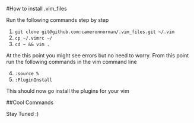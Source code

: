 #How to install .vim_files

Run the following commands step by step

1. ```git clone git@github.com:cameronnorman/.vim_files.git ~/.vim```
2. ```cp ~/.vimrc ~/```
3. ```cd ~ && vim .```

At the this point you might see errors but no need to worry. From this point run the following commands in the vim command line

4. ```:source %```
5. ```:PluginInstall```

This should now go install the plugins for your vim

##Cool Commands

Stay Tuned :)
